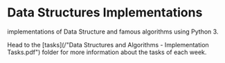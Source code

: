 # Data Structures Implementations
implementations of Data Structure and famous algorithms using Python 3.

Head to the [tasks](/"Data Structures and Algorithms - Implementation Tasks.pdf") folder for more information about the tasks of each week.
